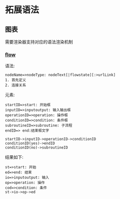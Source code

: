 # 拓展语法
## 图表
需要渲染器支持对应的语法渲染机制
### [flow](https://flowchart.js.org/)
语法:
```
nodeName=>nodeType: nodeText[|flowstate][:>urlLink]
1. 首先定义
2. 连接关系
```
元素:
```
startID=>start: 开始框
inputID=>inputoutput: 输入输出框
operationID=>operation: 操作框
conditionID=>condition: 条件框
subroutineID=>subroutine: 子流程
endID=> end:结束框文字

startID->inputID->operationID->conditionID
conditionID(yes)->endID
conditionID(no)->subroutineID
```
结果如下:
```flow
st=>start: 开始
ed=>end: 结束
io=>inputoutput: 输入
op=>operation: 操作
cod=>condition: 条件
st->io->op->ed
```